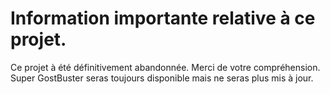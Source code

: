 # Information importante relative à ce projet.
Ce projet à été définitivement abandonnée.
Merci de votre compréhension.
Super GostBuster seras toujours disponible mais ne seras plus mis à jour.
